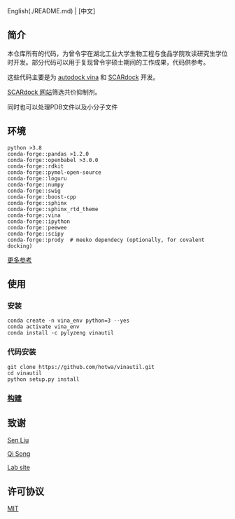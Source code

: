 English(./README.md) | [中文]

## 简介
本仓库所有的代码，为曾令宇在湖北工业大学生物工程与食品学院攻读研究生学位时开发。部分代码可以用于复现曾令宇硕士期间的工作成果，代码供参考。

这些代码主要是为 [autodock vina](https://vina.scripps.edu/) 和 [SCARdock](https://pubs.acs.org/doi/10.1021/acs.jcim.6b00334) 开发。

[SCARdock 网站](https://scardock.com)筛选共价抑制剂。

同时也可以处理PDB文件以及小分子文件

## 环境

```shell
python >3.8
conda-forge::pandas >1.2.0
conda-forge::openbabel >3.0.0
conda-forge::rdkit
conda-forge::pymol-open-source
conda-forge::loguru
conda-forge::numpy
conda-forge::swig
conda-forge::boost-cpp
conda-forge::sphinx
conda-forge::sphinx_rtd_theme
conda-forge::vina
conda-forge::ipython
conda-forge::peewee
conda-forge::scipy
conda-forge::prody  # meeko dependecy (optionally, for covalent docking)
```

[更多参考](./environment.yml)

## 使用

### 安装

```shell
conda create -n vina_env python=3 --yes
conda activate vina_env
conda install -c pylyzeng vinautil
```

### 代码安装

```shell
git clone https://github.com/hotwa/vinautil.git
cd vinautil
python setup.py install
```

### [构建](./conda_pack.md)

## 致谢

[Sen Liu](https://sgsp.hbut.edu.cn/info/1085/1794.htm)

[Qi Song](https://sgsp.hbut.edu.cn/info/1087/1813.htm)

[Lab site](http://www.liugroup.site)

## 许可协议
[MIT](./LICENSE)